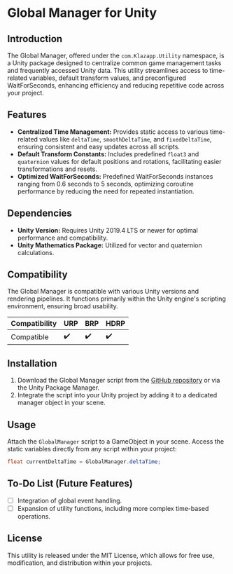 # Global Manager for Unity

## Introduction

The Global Manager, offered under the `com.Klazapp.Utility` namespace, is a Unity package designed to centralize common game management tasks and frequently accessed Unity data. This utility streamlines access to time-related variables, default transform values, and preconfigured WaitForSeconds, enhancing efficiency and reducing repetitive code across your project.

## Features

- **Centralized Time Management:** Provides static access to various time-related values like `deltaTime`, `smoothDeltaTime`, and `fixedDeltaTime`, ensuring consistent and easy updates across all scripts.
- **Default Transform Constants:** Includes predefined `float3` and `quaternion` values for default positions and rotations, facilitating easier transformations and resets.
- **Optimized WaitForSeconds:** Predefined WaitForSeconds instances ranging from 0.6 seconds to 5 seconds, optimizing coroutine performance by reducing the need for repeated instantiation.

## Dependencies

- **Unity Version:** Requires Unity 2019.4 LTS or newer for optimal performance and compatibility.
- **Unity Mathematics Package:** Utilized for vector and quaternion calculations.

## Compatibility

The Global Manager is compatible with various Unity versions and rendering pipelines. It functions primarily within the Unity engine's scripting environment, ensuring broad usability.

| Compatibility | URP | BRP | HDRP |
|---------------|-----|-----|------|
| Compatible    | ✔️   | ✔️   | ✔️    |

## Installation

1. Download the Global Manager script from the [GitHub repository](https://github.com/klazapp/Unity-Global-Manager-Public.git) or via the Unity Package Manager.
2. Integrate the script into your Unity project by adding it to a dedicated manager object in your scene.

## Usage

Attach the `GlobalManager` script to a GameObject in your scene. Access the static variables directly from any script within your project:

```csharp
float currentDeltaTime = GlobalManager.deltaTime;
```

## To-Do List (Future Features)

- [ ] Integration of global event handling.
- [ ] Expansion of utility functions, including more complex time-based operations.

## License

This utility is released under the MIT License, which allows for free use, modification, and distribution within your projects.
